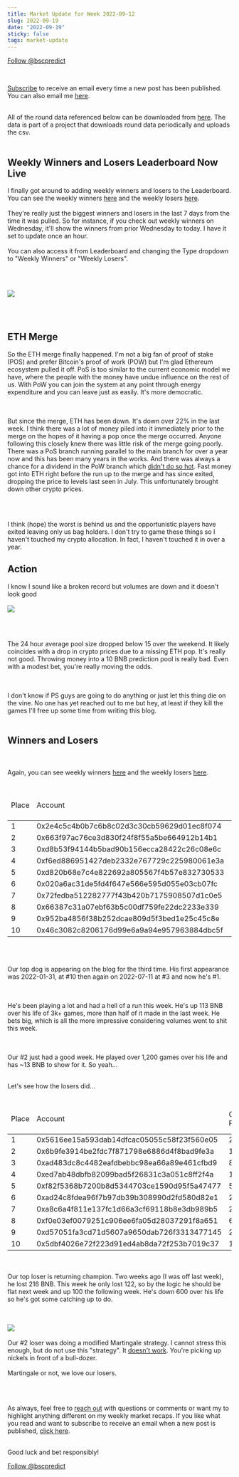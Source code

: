 ```yaml
---
title: Market Update for Week 2022-09-12
slug: 2022-09-19
date: "2022-09-19"
sticky: false
tags: market-update
---
```

<a href="https://twitter.com/bscpredict?ref_src=twsrc%5Etfw" class="twitter-follow-button" data-show-count="false">Follow @bscpredict</a><script async src="https://platform.twitter.com/widgets.js" charset="utf-8"></script>

<br/>

<a class="underline" href="https://forms.zohopublic.com/contact631/form/BSCPredictMailingList/formperma/FfjprXQKPkAZNTCcpdNfWQfMlHQvkuBkPvEldZqsUWs">Subscribe</a> to receive an email every time a new post has been published. You can also email me <a class="underline" href="mailto:contact@bscpredict.com">here</a>.

<br/>
All of the round data referenced below can be downloaded from <a class="underline" href="https://github.com/bsc-predict/bsc-predict-updater/tree/master/data/v2/main">here</a>. The data is part of a project that downloads round data periodically and uploads the csv.
<br/><br/>



<h2 class="text-2xl underline">Weekly Winners and Losers Leaderboard Now Live</h2>
I finally got around to adding weekly winners and losers to the Leaderboard. You can see the weekly winners <a href="/bnbusdt/leaderboard?t=weekly-winners" class="underline">here</a> and the weekly losers <a href="/bnbusdt/leaderboard?t=weekly-losers" class="underline">here</a>.
<br/><br/>
They're really just the biggest winners and losers in the last 7 days from the time it was pulled. So for instance, if you check out weekly winners on Wednesday, it'll show the winners from prior Wednesday to today. I have it set to update once an hour.
<br/><br/>
You can also access it from Leaderboard and changing the Type dropdown to "Weekly Winners" or "Weekly Losers".


<br/><br/>

<img src="https://i.imgur.com/VFoDV1r.png">

<br/><br/>
<h2 class="text-2xl underline">ETH Merge</h2>

So the ETH merge finally happened. I'm not a big fan of proof of stake (POS) and prefer Bitcoin's proof of work (POW) but I'm glad Ethereum ecosystem pulled it off. PoS is too similar to the current economic model we have, where the people with the money have undue influence on the rest of us. With PoW you can join the system at any point through energy expenditure and you can leave just as easily. It's more democratic.

<br/><br/>
But since the merge, ETH has been down. It's down over 22% in the last week. I think there was a lot of money piled into it immediately prior to the merge on the hopes of it having a pop once the merge occurred. Anyone following this closely knew there was little risk of the merge going poorly. There was a PoS branch running parallel to the main branch for over a year now and this has been many years in the works. And there was always a chance for a dividend in the PoW branch which <a href="https://www.coindesk.com/markets/2022/09/16/ethereum-proof-of-work-fork-crashes-as-justin-suns-poloniex-supports-rival-fork/" class="underline">didn't do so hot</a>. Fast money got into ETH right before the run up to the merge and has since exited, dropping the price to levels last seen in July. This unfortunately brought down other crypto prices.

<br/><br/>

I think (hope) the worst is behind us and the opportunistic players have exited leaving only us bag holders. I don't try to game these things so I haven't touched my crypto allocation. In fact, I haven't touched it in over a year.

<H2 class="text-2xl underline">Action</h2>
I know I sound like a broken record but volumes are down and it doesn't look good
<br/><br/>
<img src="https://i.imgur.com/uaom1JS.png">

<br/><br/>

The 24 hour average pool size dropped below 15 over the weekend. It likely coincides with a drop in crypto prices due to a missing ETH pop. It's really not good. Throwing money into a 10 BNB prediction pool is really bad. Even with a modest bet, you're really moving the odds.

<br/><br/>
I don't know if PS guys are going to do anything or just let this thing die on the vine. No one has yet reached out to me but hey, at least if they kill the games I'll free up some time from writing this blog.
<br/><br/>

<div class="divider"></div>
<h2 class="text-2xl underline">Winners and Losers</h2>

<br/><br/>
Again, you can see weekly winners <a href="/bnbusdt/leaderboard?t=weekly-winners" class="underline">here</a> and the weekly losers <a href="/bnbusdt/leaderboard?t=weekly-losers" class="underline">here</a>.
<br/><br/>

<table class="table w-screen">
  <thead>
    <tr><td>Place</td><td>Account</td><td>Games Played</td><td>Won</td><td>Winnings Even Money</td><td>Average bet size</td></tr>
  </thead>

  <tbody>
<tr><td>1 </td><td>	0x2e4c5c4b0b7c6b8c02d3c30cb59629d01ec8f074</td><td>	84</td><td>	61.6787</td><td>	15.1109</td><td>	3.6158</td></tr>
<tr><td>2 </td><td>	0x663f97ac76ce3d830f24f8f55a5be664912b14b1</td><td>	118</td><td>	30.4697</td><td>	17.0532</td><td>	1.2530</td></tr>
<tr><td>3 </td><td>	0xd8b53f94144b5bad90b156ecca28422c26c08e6c</td><td>	877</td><td>	20.6917</td><td>	46.4373</td><td>	0.3067</td></tr>
<tr><td>4 </td><td>	0xf6ed886951427deb2332e767729c225980061e3a</td><td>	18</td><td>	18.9088</td><td>	4.1350</td><td>	3.2161</td></tr>
<tr><td>5 </td><td>	0xd820b68e7c4e822692a805567f4b57e832730533</td><td>	712</td><td>	16.8679</td><td>	2.2432</td><td>	1.5811</td></tr>
<tr><td>6 </td><td>	0x020a6ac31de5fd4f647e566e595d055e03cb07fc</td><td>	117</td><td>	15.8847</td><td>	20.9077</td><td>	0.7882</td></tr>
<tr><td>7 </td><td>	0x72fedba512282777f43b420b7175908507d1c0e5</td><td>	337</td><td>	15.6540</td><td>	38.0749</td><td>	0.2496</td></tr>
<tr><td>8 </td><td>	0x66387c31a07ebf63b5c00df759fe22dc2233e339</td><td>	126</td><td>	15.5159</td><td>	3.6608</td><td>	0.4477</td></tr>
<tr><td>9 </td><td>	0x952ba4856f38b252dcae809d5f3bed1e25c45c8e</td><td>	395</td><td>	14.9541</td><td>	8.6452</td><td>	1.2491</td></tr>
<tr><td>10</td><td>	0x46c3082c8206176d99e6a9a94e957963884dbc5f</td><td>	360</td><td>	13.2204</td><td>	26.4407</td><td>	0.5000</td></tr>
  </tbody>
</table>
<br/><br/>

Our top dog is appearing on the blog for the third time. His first appearance was 2022-01-31, at #10 then again on 2022-07-11 at #3 and now he's #1.

<br/><br/>
He's been playing a lot and had a hell of a run this week. He's up 113 BNB over his life of 3k+ games, more than half of it made in the last week. He bets big, which is all the more impressive considering volumes went to shit this week.

<br/><br/>
Our #2 just had a good week. He played over 1,200 games over his life and has ~13 BNB to show for it. So yeah... 
<br/><br/>

Let's see how the losers did...
<br/><br/>

<table class="table w-screen">
  <thead>
    <tr><td>Place</td><td>Account</td><td>Games Played</td><td>Won</td><td>Winnings Even Money</td><td>Average bet size</td></tr>
  </thead>
    <tbody>
<tr><td>1</td><td>0x5616ee15a593dab14dfcac05055c58f23f560e05</td><td>	263</td><td>	-122.4264</td><td>	-32.9972</td><td>	2.2242</td></tr>
<tr><td>2</td><td>0x6b9fe3914be2fdc7f871798e6886d4f8bad9fe3a</td><td>	15</td><td>	-66.7277</td><td>	-7.6105</td><td>	7.7639</td></tr>
<tr><td>3</td><td>0xad483dc8c4482eafdbebbc98ea66a89e461cfbd9</td><td>	889</td><td>	-62.7933</td><td>	-52.9260</td><td>	0.8320</td></tr>
<tr><td>4</td><td>0xed7ab48dbfb82099bad5f26831c3a051c8ff2f4a</td><td>	112</td><td>	-41.5352</td><td>	-13.8837</td><td>	1.7074</td></tr>
<tr><td>5</td><td>0xf82f5368b7200b8d5344703ce1590d95f5a47477</td><td>	541</td><td>	-39.9525</td><td>	11.6110</td><td>	5.9840</td></tr>
<tr><td>6</td><td>0xad24c8fdea96f7b97db39b308990d2fd580d82e1</td><td>	287</td><td>	-37.6278</td><td>	0.5659</td><td>	0.8861</td></tr>
<tr><td>7</td><td>0xa8c6a4f811e137fc1d66a3cf69118b8e3db989b5</td><td>	211</td><td>	-34.7422</td><td>	-26.3640</td><td>	0.6073</td></tr>
<tr><td>8</td><td>0xf0e03ef0079251c906ee6fa05d28037291f8a651</td><td>	632</td><td>	-31.8016</td><td>	-38.4840</td><td>	0.7625</td></tr>
<tr><td>9</td><td>0xd57051fa3cd71d5607a9650dab726f3313477145</td><td>	285</td><td>	-31.3065</td><td>	-33.0128</td><td>	0.9487</td></tr>
<tr><td>10</td><td>	0x5dbf4026e72f223d91ed4ab8da72f253b7019c37</td><td>	137</td><td>	-29.9987</td><td>	-26.5087</td><td>	1.2393</td></tr>
  </tbody>
</table>
<br/><br/>
Our top loser is returning champion. Two weeks ago (I was off last week), he lost 216 BNB. This week he only lost 122, so by the logic he should be flat next week and up 100 the following week. He's down 600 over his life so he's got some catching up to do.


<br/><br/>
<img src="https://i.imgur.com/QqBfseY.png">
<br/><br/>
Our #2 loser was doing a modified Martingale strategy. I cannot stress this enough, but do not use this "strategy". It <a href="https://www.bscpredict.com/blog/strategy-martingale" class="underline">doesn't work</a>. You're picking up nickels in front of a bull-dozer.
<br/><br/>
Martingale or not, we love our losers.

<br/><br/>

As always, feel free to <a class="underline" href="mailto:contact@bscpredict.com">reach out</a> with questions or comments or want my to highlight anything different on my weekly market recaps. If you like what you read and want to subscribe to receive an email when a new post is published, <a class="underline" href="https://forms.zoho.com/contact631/form/BSCPredictMailingList">click here</a>.
<br/><br/>

Good luck and bet responsibly!
<div class="divider"></div>

<a href="https://twitter.com/bscpredict?ref_src=twsrc%5Etfw" class="twitter-follow-button" data-show-count="false">Follow @bscpredict</a><script async src="https://platform.twitter.com/widgets.js" charset="utf-8"></script>
